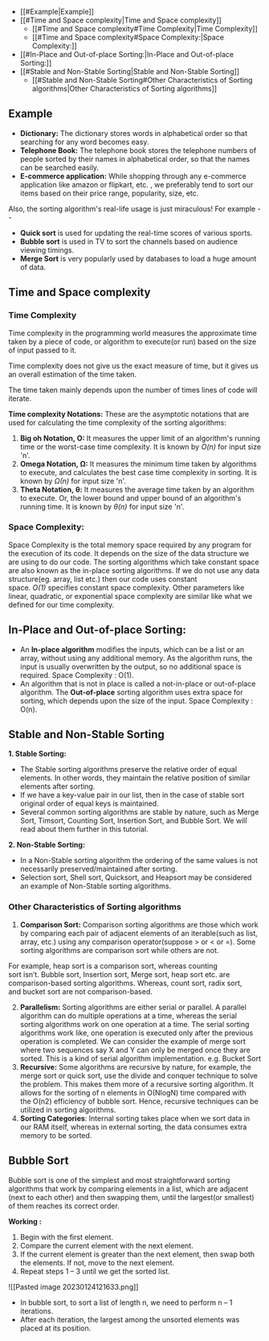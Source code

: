 - [[#Example|Example]]
- [[#Time and Space complexity|Time and Space complexity]]
	- [[#Time and Space complexity#Time Complexity|Time Complexity]]
	- [[#Time and Space complexity#Space Complexity:|Space Complexity:]]
- [[#In-Place and Out-of-place Sorting:|In-Place and Out-of-place Sorting:]]
- [[#Stable and Non-Stable Sorting|Stable and Non-Stable Sorting]]
	- [[#Stable and Non-Stable Sorting#Other Characteristics of Sorting algorithms|Other Characteristics of Sorting algorithms]]

## Example

-   **Dictionary:** The dictionary stores words in alphabetical order so that searching for any word becomes easy.
-   **Telephone Book:** The telephone book stores the telephone numbers of people sorted by their names in alphabetical order, so that the names can be searched easily.
-   **E-commerce application:** While shopping through any e-commerce application like amazon or flipkart, etc. , we preferably tend to sort our items based on their price range, popularity, size, etc.

Also, the sorting algorithm's real-life usage is just miraculous! For example --

-   **Quick sort** is used for updating the real-time scores of various sports.
-   **Bubble sort** is used in TV to sort the channels based on audience viewing timings.
-   **Merge Sort** is very popularly used by databases to load a huge amount of data.

## Time and Space complexity

### Time Complexity

Time complexity in the programming world measures the approximate time taken by a piece of code, or algorithm to execute(or run) based on the size of input passed to it.

Time complexity does not give us the exact measure of time, but it gives us an overall estimation of the time taken.

The time taken mainly depends upon the number of times lines of code will iterate.

**Time complexity Notations:** These are the asymptotic notations that are used for calculating the time complexity of the sorting algorithms:

1.  **Big oh Notation, O:** It measures the upper limit of an algorithm's running time or the worst-case time complexity. It is known by *O(n)* for input size 'n'.
2.  **Omega Notation, Ω:** It measures the minimum time taken by algorithms to execute, and calculates the best case time complexity in sorting. It is known by *Ω(n)* for input size 'n'.
3.  **Theta Notation, θ:** It measures the average time taken by an algorithm to execute. Or, the lower bound and upper bound of an algorithm's running time. It is known by *θ(n)* for input size 'n'.

### Space Complexity:

Space Complexity is the total memory space required by any program for the execution of its code. It depends on the size of the data structure we are using to do our code. The sorting algorithms which take constant space are also known as the in-place sorting algorithms. If we do not use any data structure(eg. array, list etc.) then our code uses constant space. *O(1)* specifies constant space complexity. Other parameters like linear, quadratic, or exponential space complexity are similar like what we defined for our time complexity.

## In-Place and Out-of-place Sorting:
-   An **In-place algorithm** modifies the inputs, which can be a list or an array, without using any additional memory. As the algorithm runs, the input is usually overwritten by the output, so no additional space is required. Space Complexity : O(1).
- An algorithm that is not in place is called a not-in-place or out-of-place algorithm. The **Out-of-place** sorting algorithm uses extra space for sorting, which depends upon the size of the input. Space Complexity : O(n).

## Stable and Non-Stable Sorting 
**1. Stable Sorting:**

-   The Stable sorting algorithms preserve the relative order of equal elements. In other words, they maintain the relative position of similar elements after sorting.
-   If we have a key-value pair in our list, then in the case of stable sort original order of equal keys is maintained.
-   Several common sorting algorithms are stable by nature, such as Merge Sort, Timsort, Counting Sort, Insertion Sort, and Bubble Sort. We will read about them further in this tutorial.

**2. Non-Stable Sorting:**

-   In a Non-Stable sorting algorithm the ordering of the same values is not necessarily preserved/maintained after sorting.
-   Selection sort, Shell sort, Quicksort, and Heapsort may be considered an example of Non-Stable sorting algorithms.

### Other Characteristics of Sorting algorithms

1.  **Comparison Sort:** Comparison sorting algorithms are those which work by comparing each pair of adjacent elements of an iterable(such as list, array, etc.) using any comparison operator(suppose > or < or =). Some sorting algorithms are comparison sort while others are not.

For example, heap sort is a comparison sort, whereas counting sort isn’t. Bubble sort, Insertion sort, Merge sort, heap sort etc. are comparison-based sorting algorithms. Whereas, count sort, radix sort, and bucket sort are not comparison-based.

2.  **Parallelism:** Sorting algorithms are either serial or parallel. A parallel algorithm can do multiple operations at a time, whereas the serial sorting algorithms work on one operation at a time. The serial sorting algorithms work like, one operation is executed only after the previous operation is completed. We can consider the example of merge sort where two sequences say X and Y can only be merged once they are sorted. This is a kind of serial algorithm implementation. e.g. Bucket Sort
3.  **Recursive:** Some algorithms are recursive by nature, for example, the merge sort or quick sort, use the divide and conquer technique to solve the problem. This makes them more of a recursive sorting algorithm. It allows for the sorting of n elements in O(NlogN) time compared with the O(n2) efficiency of bubble sort. Hence, recursive techniques can be utilized in sorting algorithms.
4. **Sorting Categories**: Internal sorting takes place when we sort data in our RAM itself, whereas in external sorting, the data consumes extra memory to be sorted.


## Bubble Sort

Bubble sort is one of the simplest and most straightforward sorting algorithms that work by comparing elements in a list, which are adjacent (next to each other) and then swapping them, until the largest(or smallest) of them reaches its correct order.

**Working :**
1.  Begin with the first element.
2.  Compare the current element with the next element.
3.  If the current element is greater than the next element, then swap both the elements. If not, move to the next element.
4.  Repeat steps 1 – 3 until we get the sorted list.

![[Pasted image 20230124121633.png]]

- In bubble sort, to sort a list of length n, we need to perform n – 1 iterations.
- After each iteration, the largest among the unsorted elements was placed at its position.